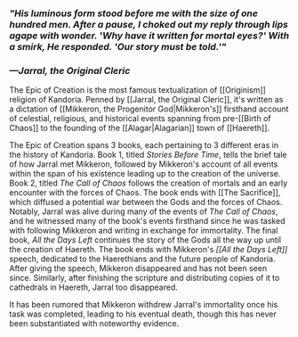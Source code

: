 ### *"His luminous form stood before me with the size of one hundred men. After a pause, I choked out my reply through lips agape with wonder. 'Why have it written for mortal eyes?' With a smirk, He responded. 'Our story must be told.'"*
### *—Jarral, the Original Cleric*

The Epic of Creation is the most famous textualization of [[Originism]] religion of Kandoria. Penned by [[Jarral, the Original Cleric]], it's written as a dictation of [[Mikkeron, the Progenitor God|Mikkeron's]] firsthand account of celestial, religious, and historical events spanning from pre-[[Birth of Chaos]] to the founding of the [[Alagar|Alagarian]] town of [[Haereth]]. 

The Epic of Creation spans 3 books, each pertaining to 3 different eras in the history of Kandoria.
Book 1, titled *Stories Before Time*, tells the brief tale of how Jarral met Mikkeron, followed by Mikkeron's account of all events within the span of his existence leading up to the creation of the universe. Book 2, titled *The Call of Chaos* follows the creation of mortals and an early encounter with the forces of Chaos. The book ends with [[The Sacrifice]], which diffused a potential war between the Gods and the forces of Chaos. Notably, Jarral was alive during many of the events of *The Call of Chaos*, and he witnessed many of the book's events firsthand since he was tasked with following Mikkeron and writing in exchange for immortality. The final book, *All the Days Left* continues the story of the Gods all the way up until the creation of Haereth. The book ends with Mikkeron's *[[All the Days Left]]* speech, dedicated to the Haerethians and the future people of Kandoria. After giving the speech, Mikkeron disappeared and has not been seen since. Similarly, after finishing the scripture and distributing copies of it to cathedrals in Haereth, Jarral too disappeared.

It has been rumored that Mikkeron withdrew Jarral's immortality once his task was completed, leading to his eventual death, though this has never been substantiated with noteworthy evidence.